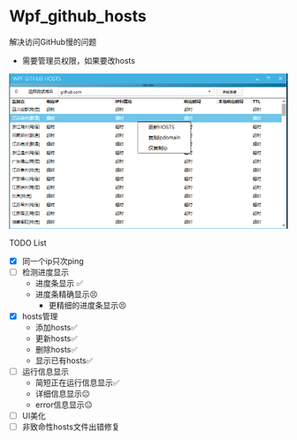 # **Wpf_github_hosts**

解决访问GitHub慢的问题

- 需要管理员权限，如果要改hosts

![1560528009816](README.assets/1560528009816.png)





TODO List

- [x] 同一个ip只次ping
- [ ] 检测进度显示
  - 进度条显示 :white_check_mark:
  - 进度条精确显示:persevere:
    - 更精细的进度条显示:persevere:
- [x] hosts管理
  - 添加hosts:white_check_mark:
  - 更新hosts:white_check_mark:
  - 删除hosts:white_check_mark:
  - 显示已有hosts:white_check_mark:
- [ ] 运行信息显示
  - 简短正在运行信息显示:white_check_mark:
  - 详细信息显示:neutral_face:
  - error信息显示:neutral_face:
- [ ] UI美化
- [ ] 非致命性hosts文件出错修复